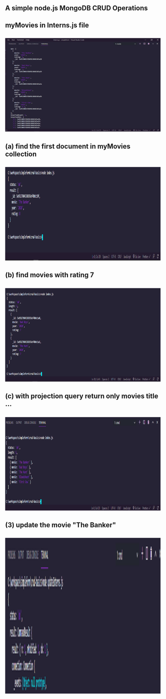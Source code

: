 ## A simple node.js MongoDB CRUD Operations

## myMovies in Interns.js file

## <img src="images/interns.png" width="500" height="300" />

## (a) find the first document in myMovies collection

## <img src="images/aa.png" width="500" height="300" />

## (b) find movies with rating 7

## <img src="images/bb.png" width="500" height="300" />

## (c) with projection query return only movies title ...

## <img src="images/cc.png" width="500" height="300" />

## (3) update the movie "The Banker"

## <img src="images/update.png" width="500" height="500" />

<!-- # <img src="images/aa.png" width="500" height="300" /> -->
